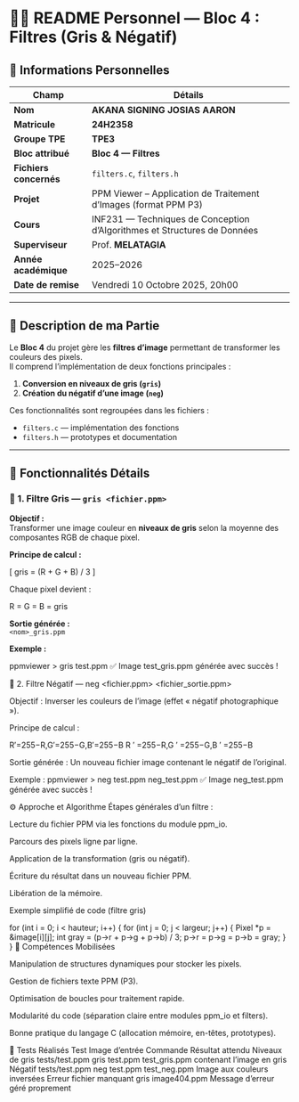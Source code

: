 # 🧑‍💻 README Personnel — Bloc 4 : Filtres (Gris & Négatif)

## 👤 Informations Personnelles

| **Champ** | **Détails** |
|------------|-------------|
| **Nom** | **AKANA SIGNING JOSIAS AARON** |
| **Matricule** | **24H2358** |
| **Groupe TPE** | **TPE3** |
| **Bloc attribué** | **Bloc 4 — Filtres** |
| **Fichiers concernés** | `filters.c`, `filters.h` |
| **Projet** | PPM Viewer – Application de Traitement d’Images (format PPM P3) |
| **Cours** | INF231 — Techniques de Conception d’Algorithmes et Structures de Données |
| **Superviseur** | Prof. **MELATAGIA** |
| **Année académique** | 2025–2026 |
| **Date de remise** | Vendredi 10 Octobre 2025, 20h00 |

---

## 🧩 Description de ma Partie

Le **Bloc 4** du projet gère les **filtres d’image** permettant de transformer les couleurs des pixels.  
Il comprend l’implémentation de deux fonctions principales :

1. **Conversion en niveaux de gris (`gris`)**
2. **Création du négatif d’une image (`neg`)**

Ces fonctionnalités sont regroupées dans les fichiers :
- `filters.c` — implémentation des fonctions
- `filters.h` — prototypes et documentation

---

## 🎨 Fonctionnalités Détails

### 🔹 1. Filtre Gris — `gris <fichier.ppm>`

**Objectif :**  
Transformer une image couleur en **niveaux de gris** selon la moyenne des composantes RGB de chaque pixel.

**Principe de calcul :**

\[
gris = (R + G + B) / 3
\]

Chaque pixel devient :


R = G = B = gris

**Sortie générée :**  
`<nom>_gris.ppm`

**Exemple :**

ppmviewer > gris test.ppm
✅ Image test_gris.ppm générée avec succès !


🔹 2. Filtre Négatif — neg <fichier.ppm> <fichier_sortie.ppm>

Objectif :
Inverser les couleurs de l’image (effet « négatif photographique »).

Principe de calcul :

R′=255−R,G′=255−G,B′=255−B
R
′
=255−R,G
′
=255−G,B
′
=255−B

Sortie générée :
Un nouveau fichier image contenant le négatif de l’original.

Exemple :
ppmviewer > neg test.ppm neg_test.ppm
✅ Image neg_test.ppm générée avec succès !

⚙️ Approche et Algorithme
Étapes générales d’un filtre :

Lecture du fichier PPM via les fonctions du module ppm_io.

Parcours des pixels ligne par ligne.

Application de la transformation (gris ou négatif).

Écriture du résultat dans un nouveau fichier PPM.

Libération de la mémoire.

Exemple simplifié de code (filtre gris)

for (int i = 0; i < hauteur; i++) {
    for (int j = 0; j < largeur; j++) {
        Pixel *p = &image[i][j];
        int gray = (p->r + p->g + p->b) / 3;
        p->r = p->g = p->b = gray;
    }
}
🧠 Compétences Mobilisées

Manipulation de structures dynamiques pour stocker les pixels.

Gestion de fichiers texte PPM (P3).

Optimisation de boucles pour traitement rapide.

Modularité du code (séparation claire entre modules ppm_io et filters).

Bonne pratique du langage C (allocation mémoire, en-têtes, prototypes).

🧾 Tests Réalisés
Test	Image d’entrée	Commande	Résultat attendu
Niveaux de gris	tests/test.ppm	gris test.ppm	test_gris.ppm contenant l’image en gris
Négatif	tests/test.ppm	neg test.ppm test_neg.ppm	Image aux couleurs inversées
Erreur fichier manquant	gris image404.ppm	Message d’erreur géré proprement	
